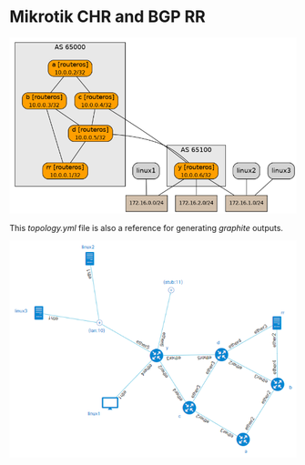 # Mikrotik CHR and BGP RR

![topology](topology.png)

This *topology.yml* file is also a reference for generating *graphite* outputs.

![graphite](graphite_example.png)

